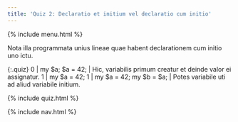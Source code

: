 ```yaml
---
title: 'Quiz 2: Declaratio et initium vel declaratio cum initio'
---
```


{% include menu.html %}

Nota illa programmata unius lineae quae habent declarationem cum initio uno ictu.

{:.quiz}
0 | my $a; $a = 42; | Hic, variabilis primum creatur et deinde valor ei assignatur.
1 | my $a = 42;
1 | my $a = 42; my $b = $a; | Potes variabile uti ad aliud variabile initium.

{% include quiz.html %}

{% include nav.html %}